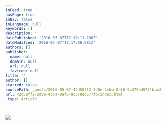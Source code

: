 ```yaml
---
inFeed: true
hasPage: true
inNav: false
inLanguage: null
keywords: []
description: ''
datePublished: '2016-05-07T17:19:11.230Z'
dateModified: '2016-05-07T17:17:06.981Z'
authors: []
publisher:
  name: null
  domain: null
  url: null
  favicon: null
title: ''
author: []
starred: false
sourcePath: _posts/2016-05-07-42d58ff2-2d0e-4cba-8af6-9c379ed577fb.md
url: 42d58ff2-2d0e-4cba-8af6-9c379ed577fb/index.html
_type: Article

---
```

![](https://the-grid-user-content.s3-us-west-2.amazonaws.com/c9d4f587-2a07-405b-b7a0-084edb57c9db.jpg)